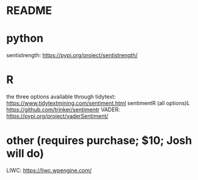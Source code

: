 # README

# python

sentistrength: https://pypi.org/project/sentistrength/

# R

the three options available through tidytext: https://www.tidytextmining.com/sentiment.html
sentimentR (all options)L https://github.com/trinker/sentimentr
VADER:  https://pypi.org/project/vaderSentiment/

# other (requires purchase; $10; Josh will do)
LIWC: https://liwc.wpengine.com/
